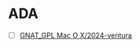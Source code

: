 # ADA


- [ ] [GNAT_GPL Mac O X/2024-ventura](https://sourceforge.net/projects/gnuada/files/GNAT_GPL%20Mac%20OS%20X/2024-ventura)
